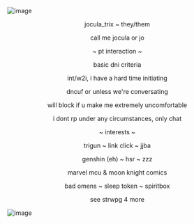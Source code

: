 ![image](https://github.com/user-attachments/assets/c0954663-49d8-4b7a-9863-a0c624af8d02)

<p align="center"> jocula_trix ~ they/them
<p align="center"> call me jocula or jo

<p align="center"> ~ pt interaction ~
<p align="center"> basic dni criteria
<p align="center"> int/w2i, i have a hard time initiating
<p align="center"> dncuf or unless we're conversating
<p align="center"> will block if u make me extremely uncomfortable
<p align="center"> i dont rp under any circumstances, only chat

<p align="center"> ~ interests ~
<p align="center"> trigun ~ link click ~ jjba
<p align="center"> genshin (eh) ~ hsr ~ zzz
<p align="center"> marvel mcu & moon knight comics
<p align="center"> bad omens ~ sleep token ~ spiritbox
<p align="center"> see strwpg 4 more

![image](https://github.com/user-attachments/assets/cba59f7d-02a8-4cba-a8f6-5886830550ef)
